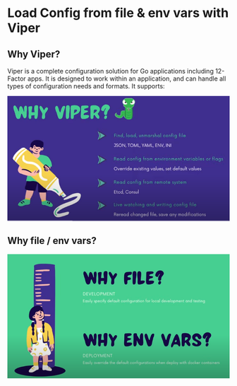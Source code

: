 # Load Config from file & env vars with Viper

## Why Viper?

Viper is a complete configuration solution for Go applications including 12-Factor apps. It is designed to work within an application, and can handle all types of configuration needs and formats. It supports:

![viper](img/viper.png)

## Why file / env vars?

![file](img/file.png)
